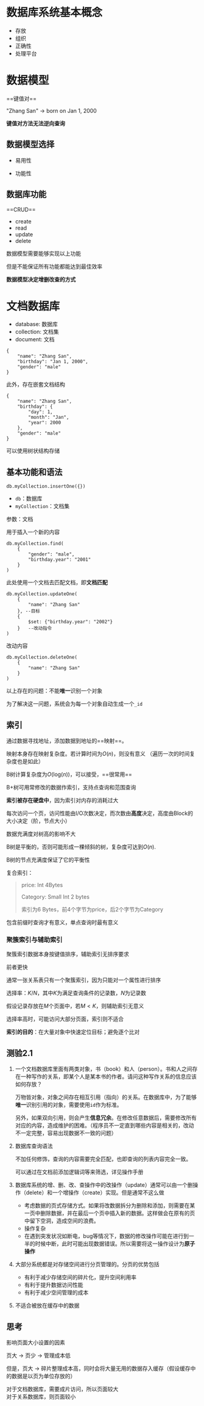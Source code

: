 # 数据库系统基本概念

- 存放
- 组织
- 正确性
- 处理平台



# 数据模型

==键值对==

"Zhang San" &rarr; born on Jan 1, 2000

**键值对方法无法逆向查询**


## 数据模型选择

- 易用性

- 功能性



## 数据库功能

==CRUD==

- create
- read
- update
- delete



数据模型需要能够实现以上功能

但是不能保证所有功能都能达到最佳效率



**数据模型决定增删改查的方式**



# 文档数据库

- database: 数据库
- collection: 文档集
- document: 文档

```mysql
{
	"name": "Zhang San",
	"birthday": "Jan 1, 2000",
	"gender": "male"
}
```

此外，存在嵌套文档结构

```mysql
{
	"name": "Zhang San",
	"birthday": {
		"day": 1,
		"month": "Jan",
		"year": 2000
	},
	"gender": "male"
}
```

可以使用树状结构存储



## 基本功能和语法

```mysql
db.myCollection.insertOne({})
```

- `db`：数据库
- `myCollection`：文档集

参数：文档

用于插入一个新的内容



```mysql
db.myCollection.find(
	{
    	"gender": "male",
    	"birthday.year": "2001"
    }
)
```

此处使用一个文档去匹配文档，即**文档匹配**



```mysql
db.myCollection.updateOne(
	{
    	"name": "Zhang San"
    }, --目标
    {
    	$set: {"birthday.year": "2002"}
    }	--改动指令
)
```

改动内容



```mysql
db.myCollection.deleteOne(
	{
    	"name": "Zhang San"
    }
)
```



以上存在的问题：不能**唯一**识别一个对象

为了解决这一问题，系统会为每一个对象自动生成一个`_id`



## 索引

通过数据寻找地址，添加数据到地址的==映射==。

映射本身存在映射复杂度。若计算时间为$O(n)$，则没有意义 （遍历一次的时间复杂度也是如此）

B树计算复杂度为$O(\text{log}(n))$，可以接受，==很常用==

B+树可用常修改的数据作索引，支持点查询和范围查询



**索引被存在硬盘中**，因为索引对内存的消耗过大

每次访问一个页，访问性能由I/O次数决定，而次数由**高度**决定，高度由Block的大小决定（阶，节点大小）

数据充满度对树高的影响不大



B树是平衡的，否则可能形成一棵倾斜的树，复杂度可达到$O(n)$.

B树的节点充满度保证了它的平衡性



复合索引：

> price: Int 4Bytes
>
> Category: Small Int 2 bytes
>
> 索引为6 Bytes，前4个字节为price，后2个字节为Category



包含前缀时查询才有意义，单点查询时最有意义



### 聚簇索引与辅助索引

聚簇索引数据本身按键值排序，辅助索引无排序要求

前者更快

通常一张关系表只有一个聚簇索引，因为只能对一个属性进行排序



选择率：$K/N$，其中$K$为满足查询条件的记录数，$N$为记录数

假设记录存放在$M$个页面中，若$M<K$，则辅助索引无意义

选择率高时，可能访问大部分页面，索引则不适合



**索引的目的**：在大量对象中快速定位目标；避免逐个比对



## 测验2.1

1. 一个文档数据库里面有两类对象，书（book）和人（person）。书和人之间存在一种写作的关系，即某个人是某本书的作者。请问这种写作关系的信息应该如何存放？
   
   万物皆对象，对象之间存在相互引用（指向）的关系。在数据库中，为了能够**唯一**识别引用的对象，需要使用`id`作为标准。

   另外，如果双向引用，则会产生**信息冗余**。在修改任意数据后，需要修改所有对应的内容，造成维护的困难。（程序员不一定直到哪些内容是相关的，改动不一定完整，容易出现数据不一致的问题）

2. 数据库查询语法
   
   不加任何修饰，查询的内容需要完全匹配，也即查询的列表内容完全一致。

   可以通过在文档前添加逻辑词等来筛选，详见操作手册

3. 数据库系统的增、删、改、查操作中的改操作（update）通常可以由一个删操作（delete）和一个增操作（create）实现。但是通常不这么做
   
   - 考虑数据的页式存储方式。如果将改数据拆分为删除和添加，则需要在某一页中删除数据，并在最后一个页中插入新的数据。这样做会在原有的页中留下空洞，造成空间的浪费。
   - 操作复杂
   - 在遇到突发状况如断电，bug等情况下，数据的修改操作可能在进行到一半的时候中断，此时可能出现数据错误。所以需要将这一操作设计为**原子操作**

4. 大部分系统都是对存储空间进行分页管理的。分页的优势包括
   
   - 有利于减少存储空间的碎片化，提升空间利用率
   - 有利于提升数据访问性能
   - 有利于减少空间管理的成本

5. 不适合被放在缓存中的数据
   

## 思考

影响页面大小设置的因素

页大 $\rightarrow$ 页少 $\rightarrow$ 管理成本低

但是，页大 $\rightarrow$ 碎片整理成本高，同时会将大量无用的数据存入缓存（假设缓存中的数据是以页为单位存放的）

对于文档数据库，需要成片访问，所以页面较大 \
对于关系数据库，则页面较小





